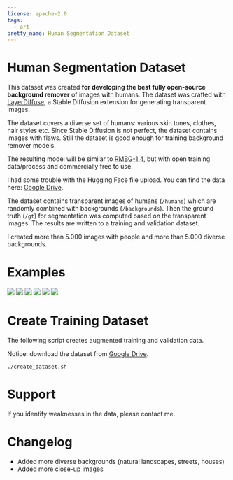 ```yaml
---
license: apache-2.0
tags:
  - art
pretty_name: Human Segmentation Dataset
---
```


# Human Segmentation Dataset

This dataset was created **for developing the best fully open-source background remover** of images with humans.
The dataset was crafted with [LayerDiffuse](https://github.com/layerdiffusion/LayerDiffuse), a Stable Diffusion extension for generating transparent images.

The dataset covers a diverse set of humans: various skin tones, clothes, hair styles etc.
Since Stable Diffusion is not perfect, the dataset contains images with flaws. Still the dataset is good enough for training background remover models.

The resulting model will be similar to [RMBG-1.4](https://huggingface.co/briaai/RMBG-1.4), but with open training data/process and commercially free to use.

I had some trouble with the Hugging Face file upload. You can find the data here: [Google Drive](https://drive.google.com/drive/folders/1K1lK6nSoaQ7PLta-bcfol3XSGZA1b9nt?usp=drive_link).

The dataset contains transparent images of humans (`/humans`) which are randomly combined with backgrounds (`/backgrounds`). Then the ground truth (`/gt`) for segmentation was computed based on the transparent images. The results are written to a training and validation dataset.

I created more than 5.000 images with people and more than 5.000 diverse backgrounds.

# Examples

![](./humans/example01.png)
![](./humans/example02.png)
![](./humans/example03.png)
![](./backgrounds/background01.png)
![](./backgrounds/background02.png)
![](./backgrounds/background03.png)

# Create Training Dataset

The following script creates augmented training and validation data.

Notice: download the dataset from [Google Drive](https://drive.google.com/drive/folders/1K1lK6nSoaQ7PLta-bcfol3XSGZA1b9nt?usp=drive_link).

```
./create_dataset.sh
```

# Support

If you identify weaknesses in the data, please contact me.

# Changelog

- Added more diverse backgrounds (natural landscapes, streets, houses)
- Added more close-up images
